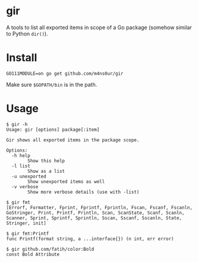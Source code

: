# gir
A tools to list all exported items in scope of a Go package (somehow similar to Python `dir()`).

# Install
`GO111MODULE=on go get github.com/m4ns0ur/gir`

Make sure `$GOPATH/bin` is in the path.

# Usage
```
$ gir -h
Usage: gir [options] package[:item]

Gir shows all exported items in the package scope.

Options:
  -h help
    	Show this help
  -l list
    	Show as a list
  -u unexported
    	Show unexported items as well
  -v verbose
    	Show more verbose details (use with -list)
```
```
$ gir fmt
[Errorf, Formatter, Fprint, Fprintf, Fprintln, Fscan, Fscanf, Fscanln, GoStringer, Print, Printf, Println, Scan, ScanState, Scanf, Scanln, Scanner, Sprint, Sprintf, Sprintln, Sscan, Sscanf, Sscanln, State, Stringer, init]
```
```
$ gir fmt:Printf
func Printf(format string, a ...interface{}) (n int, err error)
```
```
$ gir github.com/fatih/color:Bold
const Bold Attribute
```
